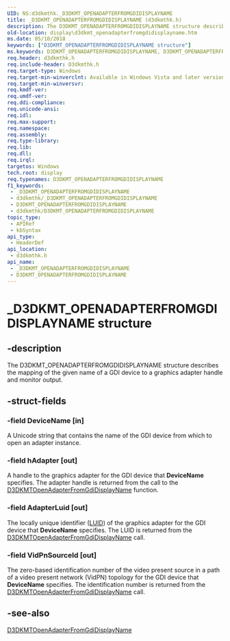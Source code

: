 ```yaml
---
UID: NS:d3dkmthk._D3DKMT_OPENADAPTERFROMGDIDISPLAYNAME
title: _D3DKMT_OPENADAPTERFROMGDIDISPLAYNAME (d3dkmthk.h)
description: The D3DKMT_OPENADAPTERFROMGDIDISPLAYNAME structure describes the mapping of the given name of a GDI device to a graphics adapter handle and monitor output.
old-location: display\d3dkmt_openadapterfromgdidisplayname.htm
ms.date: 05/10/2018
keywords: ["D3DKMT_OPENADAPTERFROMGDIDISPLAYNAME structure"]
ms.keywords: D3DKMT_OPENADAPTERFROMGDIDISPLAYNAME, D3DKMT_OPENADAPTERFROMGDIDISPLAYNAME structure [Display Devices], OpenGL_Structs_a6a0807b-454b-48a4-91d1-26d62e592280.xml, _D3DKMT_OPENADAPTERFROMGDIDISPLAYNAME, d3dkmthk/D3DKMT_OPENADAPTERFROMGDIDISPLAYNAME, display.d3dkmt_openadapterfromgdidisplayname
req.header: d3dkmthk.h
req.include-header: D3dkmthk.h
req.target-type: Windows
req.target-min-winverclnt: Available in Windows Vista and later versions of the Windows operating systems.
req.target-min-winversvr: 
req.kmdf-ver: 
req.umdf-ver: 
req.ddi-compliance: 
req.unicode-ansi: 
req.idl: 
req.max-support: 
req.namespace: 
req.assembly: 
req.type-library: 
req.lib: 
req.dll: 
req.irql: 
targetos: Windows
tech.root: display
req.typenames: D3DKMT_OPENADAPTERFROMGDIDISPLAYNAME
f1_keywords:
 - _D3DKMT_OPENADAPTERFROMGDIDISPLAYNAME
 - d3dkmthk/_D3DKMT_OPENADAPTERFROMGDIDISPLAYNAME
 - D3DKMT_OPENADAPTERFROMGDIDISPLAYNAME
 - d3dkmthk/D3DKMT_OPENADAPTERFROMGDIDISPLAYNAME
topic_type:
 - APIRef
 - kbSyntax
api_type:
 - HeaderDef
api_location:
 - d3dkmthk.h
api_name:
 - _D3DKMT_OPENADAPTERFROMGDIDISPLAYNAME
 - D3DKMT_OPENADAPTERFROMGDIDISPLAYNAME
---
```


# _D3DKMT_OPENADAPTERFROMGDIDISPLAYNAME structure


## -description

The D3DKMT_OPENADAPTERFROMGDIDISPLAYNAME structure describes the mapping of the given name of a GDI device to a graphics adapter handle and monitor output.

## -struct-fields

### -field DeviceName [in]

A Unicode string that contains the name of the GDI device from which to open an adapter instance.

### -field hAdapter [out]

A handle to the graphics adapter for the GDI device that <b>DeviceName</b> specifies. The adapter handle is returned from the call to the <a href="/windows-hardware/drivers/ddi/d3dkmthk/nf-d3dkmthk-d3dkmtopenadapterfromgdidisplayname">D3DKMTOpenAdapterFromGdiDisplayName</a> function.

### -field AdapterLuid [out]

The locally unique identifier (<a href="/windows-hardware/drivers/ddi/igpupvdev/ns-igpupvdev-_luid">LUID</a>) of the graphics adapter for the GDI device that <b>DeviceName</b> specifies. The LUID is returned from the <a href="/windows-hardware/drivers/ddi/d3dkmthk/nf-d3dkmthk-d3dkmtopenadapterfromgdidisplayname">D3DKMTOpenAdapterFromGdiDisplayName</a> call.

### -field VidPnSourceId [out]

The zero-based identification number of the video present source in a path of a video present network (VidPN) topology for the GDI device that <b>DeviceName</b> specifies. The identification number is returned from the <a href="/windows-hardware/drivers/ddi/d3dkmthk/nf-d3dkmthk-d3dkmtopenadapterfromgdidisplayname">D3DKMTOpenAdapterFromGdiDisplayName</a> call.

## -see-also

<a href="/windows-hardware/drivers/ddi/d3dkmthk/nf-d3dkmthk-d3dkmtopenadapterfromgdidisplayname">D3DKMTOpenAdapterFromGdiDisplayName</a>

